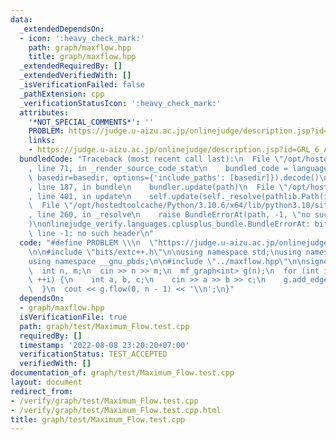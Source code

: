 ```yaml
---
data:
  _extendedDependsOn:
  - icon: ':heavy_check_mark:'
    path: graph/maxflow.hpp
    title: graph/maxflow.hpp
  _extendedRequiredBy: []
  _extendedVerifiedWith: []
  _isVerificationFailed: false
  _pathExtension: cpp
  _verificationStatusIcon: ':heavy_check_mark:'
  attributes:
    '*NOT_SPECIAL_COMMENTS*': ''
    PROBLEM: https://judge.u-aizu.ac.jp/onlinejudge/description.jsp?id=GRL_6_A
    links:
    - https://judge.u-aizu.ac.jp/onlinejudge/description.jsp?id=GRL_6_A
  bundledCode: "Traceback (most recent call last):\n  File \"/opt/hostedtoolcache/Python/3.10.6/x64/lib/python3.10/site-packages/onlinejudge_verify/documentation/build.py\"\
    , line 71, in _render_source_code_stat\n    bundled_code = language.bundle(stat.path,\
    \ basedir=basedir, options={'include_paths': [basedir]}).decode()\n  File \"/opt/hostedtoolcache/Python/3.10.6/x64/lib/python3.10/site-packages/onlinejudge_verify/languages/cplusplus.py\"\
    , line 187, in bundle\n    bundler.update(path)\n  File \"/opt/hostedtoolcache/Python/3.10.6/x64/lib/python3.10/site-packages/onlinejudge_verify/languages/cplusplus_bundle.py\"\
    , line 401, in update\n    self.update(self._resolve(pathlib.Path(included), included_from=path))\n\
    \  File \"/opt/hostedtoolcache/Python/3.10.6/x64/lib/python3.10/site-packages/onlinejudge_verify/languages/cplusplus_bundle.py\"\
    , line 260, in _resolve\n    raise BundleErrorAt(path, -1, \"no such header\"\
    )\nonlinejudge_verify.languages.cplusplus_bundle.BundleErrorAt: bits/extc++.h:\
    \ line -1: no such header\n"
  code: "#define PROBLEM \\\n  \"https://judge.u-aizu.ac.jp/onlinejudge/description.jsp?id=GRL_6_A\"\
    \n\n#include \"bits/extc++.h\"\n\nusing namespace std;\nusing namespace __gnu_cxx;\n\
    using namespace __gnu_pbds;\n\n#include \"../maxflow.hpp\"\n\nsigned main() {\n\
    \  int n, m;\n  cin >> n >> m;\n  mf_graph<int> g(n);\n  for (int i = 0; i < m;\
    \ ++i) {\n    int a, b, c;\n    cin >> a >> b >> c;\n    g.add_edge(a, b, c);\n\
    \  }\n  cout << g.flow(0, n - 1) << '\\n';\n}"
  dependsOn:
  - graph/maxflow.hpp
  isVerificationFile: true
  path: graph/test/Maximum_Flow.test.cpp
  requiredBy: []
  timestamp: '2022-08-08 23:20:20+07:00'
  verificationStatus: TEST_ACCEPTED
  verifiedWith: []
documentation_of: graph/test/Maximum_Flow.test.cpp
layout: document
redirect_from:
- /verify/graph/test/Maximum_Flow.test.cpp
- /verify/graph/test/Maximum_Flow.test.cpp.html
title: graph/test/Maximum_Flow.test.cpp
---
```

